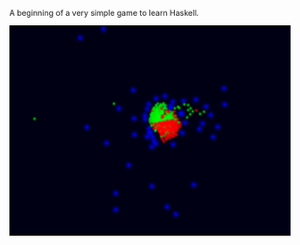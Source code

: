 A beginning of a very simple game to learn Haskell.

![screenshot](https://github.com/bluecube/game/raw/master/screenshot.png)
